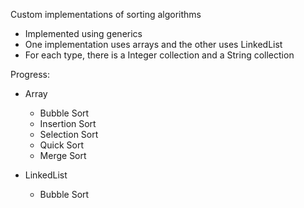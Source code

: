 Custom implementations of sorting algorithms
* Implemented using generics
* One implementation uses arrays and the other uses LinkedList
* For each type, there is a Integer collection and a String collection

Progress:
* Array
  * Bubble Sort
  * Insertion Sort
  * Selection Sort
  * Quick Sort
  * Merge Sort

* LinkedList
  * Bubble Sort
